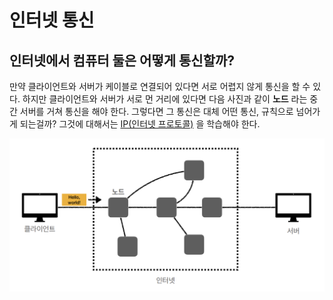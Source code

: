 # **인터넷 통신**

## **인터넷에서 컴퓨터 둘은 어떻게 통신할까?**
만약 클라이언트와 서버가 케이블로 연결되어 있다면 서로 어렵지 않게 통신을 할 수 있다. 하지만 클라이언트와 서버가 서로 먼 거리에 있다면 다음 사진과 같이 **노드** 라는 중간 서버를 거쳐 통신을 해야 한다. 그렇다면 그 통신은 대체 어떤 통신, 규칙으로 넘어가게 되는걸까? 그것에 대해서는 [IP(인터넷 프로토콜)]() 을 학습해야 한다.

![untitle](/img/internet.png)